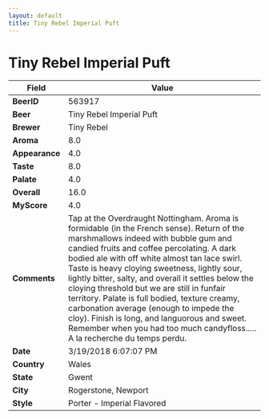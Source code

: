 ```yaml
---
layout: default
title: Tiny Rebel Imperial Puft
---
```


# Tiny Rebel Imperial Puft

| Field         | Value     |
|---------------|-----------|
| **BeerID** | 563917 |
| **Beer** | Tiny Rebel Imperial Puft |
| **Brewer** | Tiny Rebel |
| **Aroma** | 8.0 |
| **Appearance** | 4.0 |
| **Taste** | 8.0 |
| **Palate** | 4.0 |
| **Overall** | 16.0 |
| **MyScore** | 4.0 |
| **Comments** | Tap at the Overdraught Nottingham. Aroma is formidable &#40;in the French sense&#41;. Return of the marshmallows indeed with bubble gum and candied fruits and coffee percolating. A dark bodied ale with off white almost tan lace swirl. Taste is heavy cloying sweetness, lightly sour, lightly bitter, salty, and overall it settles below the cloying threshold but we are still in funfair territory. Palate is full bodied, texture creamy, carbonation average &#40;enough to impede the cloy&#41;. Finish is long, and languorous and sweet. Remember when you had too much candyfloss..... A la recherche du temps perdu. |
| **Date** | 3/19/2018 6:07:07 PM |
| **Country** | Wales |
| **State** | Gwent |
| **City** | Rogerstone, Newport |
| **Style** | Porter - Imperial Flavored |
